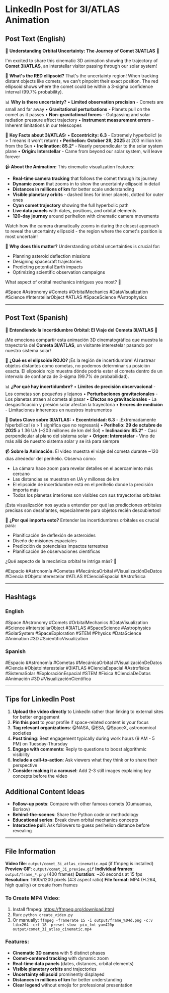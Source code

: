 # LinkedIn Post for 3I/ATLAS Animation

## Post Text (English)

🌌 **Understanding Orbital Uncertainty: The Journey of Comet 3I/ATLAS** 🌌

I'm excited to share this cinematic 3D animation showing the trajectory of **Comet 3I/ATLAS**, an interstellar visitor passing through our solar system!

🔴 **What's the RED ellipsoid?**
That's the uncertainty region! When tracking distant objects like comets, we can't pinpoint their exact position. The red ellipsoid shows where the comet could be within a 3-sigma confidence interval (99.7% probability).

📊 **Why is there uncertainty?**
• **Limited observation precision** - Comets are small and far away
• **Gravitational perturbations** - Planets pull on the comet as it passes
• **Non-gravitational forces** - Outgassing and solar radiation pressure affect trajectory
• **Instrument measurement errors** - Inherent limitations in our telescopes

🎯 **Key Facts about 3I/ATLAS:**
• **Eccentricity: 6.3** - Extremely hyperbolic! (e > 1 means it won't return)
• **Perihelion: October 29, 2025** at 203 million km from the Sun
• **Inclination: 85.2°** - Nearly perpendicular to the solar system plane
• **Origin: Interstellar** - Came from beyond our solar system, will leave forever

📹 **About the Animation:**
This cinematic visualization features:
- **Real-time camera tracking** that follows the comet through its journey
- **Dynamic zoom** that zooms in to show the uncertainty ellipsoid in detail
- **Distances in millions of km** for better scale understanding
- **Visible planetary orbits** - dashed lines for inner planets, dotted for outer ones
- **Cyan comet trajectory** showing the full hyperbolic path
- **Live data panels** with dates, positions, and orbital elements
- **120-day journey** around perihelion with cinematic camera movements

Watch how the camera dramatically zooms in during the closest approach to reveal the uncertainty ellipsoid - the region where the comet's position is most uncertain!

🔬 **Why does this matter?**
Understanding orbital uncertainties is crucial for:
- Planning asteroid deflection missions
- Designing spacecraft trajectories
- Predicting potential Earth impacts
- Optimizing scientific observation campaigns

What aspect of orbital mechanics intrigues you most? 🚀

#Space #Astronomy #Comets #OrbitalMechanics #DataVisualization #Science #InterstellarObject #ATLAS #SpaceScience #Astrophysics

---

## Post Text (Spanish)

🌌 **Entendiendo la Incertidumbre Orbital: El Viaje del Cometa 3I/ATLAS** 🌌

¡Me emociona compartir esta animación 3D cinematográfica que muestra la trayectoria del **Cometa 3I/ATLAS**, un visitante interestelar pasando por nuestro sistema solar!

🔴 **¿Qué es el elipsoide ROJO?**
¡Es la región de incertidumbre! Al rastrear objetos distantes como cometas, no podemos determinar su posición exacta. El elipsoide rojo muestra dónde podría estar el cometa dentro de un intervalo de confianza de 3-sigma (99.7% de probabilidad).

📊 **¿Por qué hay incertidumbre?**
• **Límites de precisión observacional** - Los cometas son pequeños y lejanos
• **Perturbaciones gravitacionales** - Los planetas atraen al cometa al pasar
• **Efectos no gravitacionales** - La desgasificación y presión solar afectan la trayectoria
• **Errores de medición** - Limitaciones inherentes en nuestros instrumentos

🎯 **Datos Clave sobre 3I/ATLAS:**
• **Excentricidad: 6.3** - ¡Extremadamente hiperbólica! (e > 1 significa que no regresará)
• **Perihelio: 29 de octubre de 2025** a 1.36 UA (~203 millones de km del Sol)
• **Inclinación: 85.2°** - Casi perpendicular al plano del sistema solar
• **Origen: Interestelar** - Vino de más allá de nuestro sistema solar y se irá para siempre

📹 **Sobre la Animación:**
El video muestra el viaje del cometa durante ~120 días alrededor del perihelio. Observa cómo:
- La cámara hace zoom para revelar detalles en el acercamiento más cercano
- Las distancias se muestran en UA y millones de km
- El elipsoide de incertidumbre está en el perihelio donde la precisión importa más
- Todos los planetas interiores son visibles con sus trayectorias orbitales

¡Esta visualización nos ayuda a entender por qué las predicciones orbitales precisas son desafiantes, especialmente para objetos recién descubiertos!

🔬 **¿Por qué importa esto?**
Entender las incertidumbres orbitales es crucial para:
- Planificación de deflexión de asteroides
- Diseño de misiones espaciales
- Predicción de potenciales impactos terrestres
- Planificación de observaciones científicas

¿Qué aspecto de la mecánica orbital te intriga más? 🚀

#Espacio #Astronomía #Cometas #MecánicaOrbital #VisualizaciónDeDatos #Ciencia #ObjetoInterestelar #ATLAS #CienciaEspacial #Astrofísica

---

## Hashtags

### English
#Space #Astronomy #Comets #OrbitalMechanics #DataVisualization #Science #InterstellarObject #3IATLAS #SpaceScience #Astrophysics #SolarSystem #SpaceExploration #STEM #Physics #DataScience #Animation #3D #ScientificVisualization

### Spanish
#Espacio #Astronomía #Cometas #MecánicaOrbital #VisualizaciónDeDatos #Ciencia #ObjetoInterestelar #3IATLAS #CienciaEspacial #Astrofísica #SistemaSolar #ExploraciónEspacial #STEM #Física #CienciaDeDatos #Animación #3D #VisualizaciónCientífica

---

## Tips for LinkedIn Post

1. **Upload the video directly** to LinkedIn rather than linking to external sites for better engagement
2. **Pin this post** to your profile if space-related content is your focus
3. **Tag relevant organizations**: @NASA, @ESA, @SpaceX, astronomical societies
4. **Post timing**: Best engagement typically during work hours (9 AM - 5 PM) on Tuesday-Thursday
5. **Engage with comments**: Reply to questions to boost algorithmic visibility
6. **Include a call-to-action**: Ask viewers what they think or to share their perspective
7. **Consider making it a carousel**: Add 2-3 still images explaining key concepts before the video

## Additional Content Ideas

- **Follow-up posts**: Compare with other famous comets (Oumuamua, Borisov)
- **Behind-the-scenes**: Share the Python code or methodology
- **Educational series**: Break down orbital mechanics concepts
- **Interactive poll**: Ask followers to guess perihelion distance before revealing

---

## File Information

**Video file**: `output/comet_3i_atlas_cinematic.mp4` (if ffmpeg is installed)
**Preview GIF**: `output/comet_3i_preview.gif`
**Individual frames**: `output/frame_*.png` (400 frames)
**Duration**: ~26 seconds at 15 fps
**Resolution**: 1600x1200 pixels (4:3 aspect ratio)
**File format**: MP4 (H.264, high quality) or create from frames

### To Create MP4 Video:
1. Install ffmpeg: https://ffmpeg.org/download.html
2. Run: `python create_video.py`
3. Or manually: `ffmpeg -framerate 15 -i output/frame_%04d.png -c:v libx264 -crf 18 -preset slow -pix_fmt yuv420p output/comet_3i_atlas_cinematic.mp4`

### Features:
- **Cinematic 3D camera** with 5 distinct phases
- **Comet-centered tracking** with dynamic zoom
- **Real-time data panels** (dates, distances, orbital elements)
- **Visible planetary orbits** and trajectories
- **Uncertainty ellipsoid** prominently displayed
- **Distances in millions of km** for better understanding
- **Clear legend** without emojis for professional presentation

